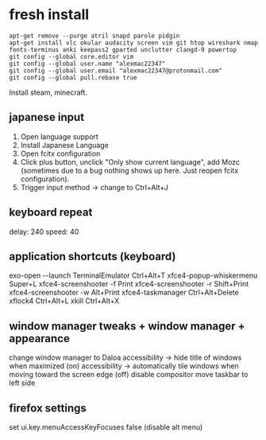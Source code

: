 # fresh install

```apt-get remove --purge atril snapd parole pidgin```  
```apt-get install vlc okular audacity screen vim git htop wireshark nmap fonts-terminus anki keepass2 gparted unclutter clangd-9 powertop```  
```git config --global core.editor vim```  
```git config --global user.name "alexmac22347"```  
```git config --global user.email "alexmac22347@protonmail.com"```  
```git config --global pull.rebase true```   

Install steam, minecraft.

## japanese input
1. Open language support
2. Install Japanese Language
3. Open fcitx configuration
4. Click plus button, unclick "Only show current language", 
   add Mozc (sometimes due to a 
   bug nothing shows up here. Just reopen fcitx configuration).
5. Trigger input method -> change to Ctrl+Alt+J

## keyboard repeat
delay: 240
speed: 40

## application shortcuts (keyboard)
exo-open --launch TerminalEmulator  Ctrl+Alt+T
xfce4-popup-whiskermenu Super+L
xfce4-screenshooter -f Print
xfce4-screenshooter -r Shift+Print
xfce4-screenshooter -w Alt+Print
xfce4-taskmanager Ctrl+Alt+Delete
xflock4 Ctrl+Alt+L
xkill Ctrl+Alt+X

## window manager tweaks + window manager + appearance
change window manager to Daloa
accessibility -> hide title of windows when maximized (on)
accessibility -> automatically tile windows when moving toward the screen edge (off)
disable compositor
move taskbar to left side

## firefox settings
set ui.key.menuAccessKeyFocuses false (disable alt menu)

